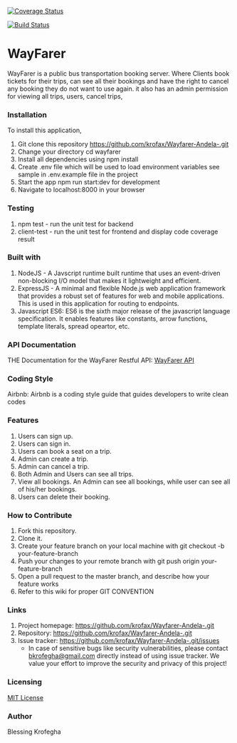 [![Coverage Status](https://coveralls.io/repos/github/krofax/Wayfarer-Andela-/badge.svg?branch=master)](https://coveralls.io/github/krofax/Wayfarer-Andela-?branch=master)

[![Build Status](https://travis-ci.org/krofax/Wayfarer-Andela-.svg?branch=master)](https://travis-ci.org/krofax/Wayfarer-Andela-)

# WayFarer
 WayFarer is a public bus transportation booking server. Where Clients book tickets for their trips, can see all their bookings and have the right to cancel any booking they do not want to use again. it also has an admin permission for viewing all trips, users, cancel trips,

### Installation
To install this application,

  1. Git clone this repository https://github.com/krofax/Wayfarer-Andela-.git
  2. Change your directory cd wayfarer
  3. Install all dependencies using npm install
  4. Create .env file which will be used to load environment variables see sample in .env.example file in the project
  5. Start the app npm run start:dev for development
  6. Navigate to localhost:8000 in your browser

### Testing

  1. npm test - run the unit test for backend
  2. client-test - run the unit test for frontend and display code coverage result

### Built with

  1. NodeJS - A Javscript runtime built runtime that uses an event-driven non-blocking I/O model that makes it lightweight and efficient.
  2. ExpressJS - A minimal and flexible Node.js web application framework that provides a robust set of features for web and mobile applications. This is used in this application for routing to endpoints.
  3. Javascript ES6: ES6 is the sixth major release of the javascript language specification. It enables features like constants, arrow functions, template literals, spread opeartor, etc.

### API Documentation

  THE Documentation for the WayFarer Restful API: [WayFarer API](https://app.swaggerhub.com/apis/krofax-7/wayfarer/1.0) 

### Coding Style

  Airbnb: Airbnb is a coding style guide that guides developers to write clean codes   

### Features

   1. Users can sign up.
   2. Users can sign in.
   3. Users can book a seat on a trip. 
   4. Admin can create a trip.
   5. Admin can cancel a trip.
   6. Both Admin and Users can see all trips.
   7. View all bookings. An Admin can see all bookings, while user can see all of his/her
      bookings.
   8. Users can delete their booking.
   


### How to Contribute

  1. Fork this repository.
  2. Clone it.
  3. Create your feature branch on your local machine with git checkout -b your-feature-branch
  4. Push your changes to your remote branch with git push origin your-feature-branch
  5. Open a pull request to the master branch, and describe how your feature works
  6. Refer to this wiki for proper GIT CONVENTION  

### Links

  1. Project homepage: https://github.com/krofax/Wayfarer-Andela-.git
  2. Repository: https://github.com/krofax/Wayfarer-Andela-.git
  3. Issue tracker: https://github.com/krofax/Wayfarer-Andela-.git/issues
        * In case of sensitive bugs like security vulnerabilities, please contact bkrofegha@gmail.com directly instead of using issue tracker. We value your effort to improve the security and privacy of this project!  

### Licensing

  [MIT License](https://github.com/krofax/Wayfarer-Andela-LICENSE) 

### Author

   Blessing Krofegha             